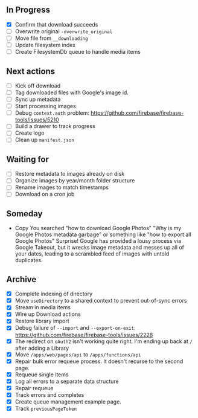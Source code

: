 ## In Progress

- [x] Confirm that download succeeds
- [ ] Overwrite original `-overwrite_original`
- [ ] Move file from `__downloading`
- [ ] Update filesystem index
- [ ] Create FilesystemDb queue to handle media items

## Next actions

- [ ] Kick off download
- [ ] Tag downloaded files with Google's image id.
- [ ] Sync up metadata
- [ ] Start processing images
- [ ] Debug `context.auth` problem: https://github.com/firebase/firebase-tools/issues/5210
- [ ] Build a drawer to track progress
- [ ] Create logo
- [ ] Clean up `manifest.json`

## Waiting for

- [ ] Restore metadata to images already on disk
- [ ] Organize images by year/month folder structure
- [ ] Rename images to match timestamps
- [ ] Download on a cron job

## Someday

- Copy
  You searched "how to download Google Photos"
  "Why is my Google Photos metadata garbage"
  or something like "how to export all Google Photos"
  Surprise! Google has provided a lousy process via Google Takeout,
  but it wrecks image metadata and messes up all of your dates,
  leading to a scrambled feed of images with untold duplicates.

## Archive

- [x] Complete indexing of directory
- [x] Move `useDirectory` to a shared context to prevent out-of-sync errors
- [x] Stream in media items
- [x] Wire up Download actions
- [x] Restore library import
- [x] Debug failure of `--import` and `--export-on-exit`: https://github.com/firebase/firebase-tools/issues/2228
- [x] The redirect on `oAuth2` isn't working quite right. I'm ending up back at `/` after adding a Library
- [x] Move `/apps/web/pages/api` to `/apps/functions/api`
- [x] Repair bulk error requeue process. It doesn't recurse to the second page.
- [x] Requeue single items
- [x] Log all errors to a separate data structure
- [x] Repair requeue
- [x] Track errors and completes
- [x] Create queue management example page.
- [x] Track `previousPageToken`
